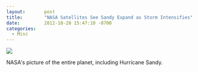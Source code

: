 ```yaml
---
layout:       post
title:        "NASA Satellites See Sandy Expand as Storm Intensifies"
date:         2012-10-28 15:47:10 -0700
categories:
  - Misc
---
```


<img src='https://farm9.staticflickr.com/8475/8131382839_9c82cb8d3a_m.jpg' />

NASA's picture of the entire planet, including Hurricane Sandy.
